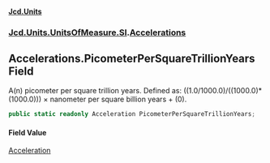 #### [Jcd.Units](index.md 'index')
### [Jcd.Units.UnitsOfMeasure.SI](Jcd.Units.UnitsOfMeasure.SI.md 'Jcd.Units.UnitsOfMeasure.SI').[Accelerations](Accelerations.md 'Jcd.Units.UnitsOfMeasure.SI.Accelerations')

## Accelerations.PicometerPerSquareTrillionYears Field

A(n) picometer per square trillion years. Defined as: ((1.0/1000.0)/((1000.0)*(1000.0))) × nanometer per square billion years + (0).

```csharp
public static readonly Acceleration PicometerPerSquareTrillionYears;
```

#### Field Value
[Acceleration](Acceleration.md 'Jcd.Units.UnitTypes.Acceleration')